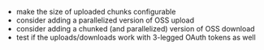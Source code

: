 - make the size of uploaded chunks configurable
- consider adding a parallelized version of OSS upload
- consider adding a chunked (and parallelized) version of OSS download
- test if the uploads/downloads work with 3-legged OAuth tokens as well
